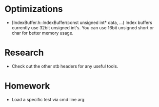 # Optimizations
- [IndexBuffer.h::IndexBuffer(const unsigned int* data, ...) Index buffers currently use 32bit unsigned int's. You can use 16bit unsigned short or char for better memory usage.


# Research
- Check out the other stb headers for any useful tools.

# Homework
- Load a specific test via cmd line arg